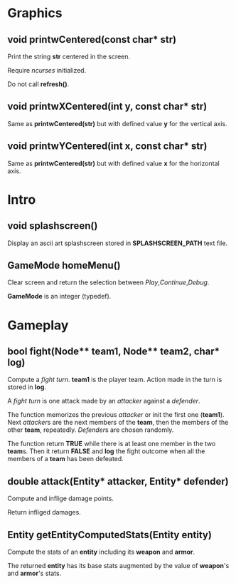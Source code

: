 # Graphics

## void printwCentered(const char* str)
Print the string **str** centered in the screen.

Require *ncurses* initialized.

Do not call **refresh()**.


## void printwXCentered(int y, const char* str)
Same as **printwCentered(str)** but with defined value **y** for the vertical axis.


## void printwYCentered(int x, const char* str)
Same as **printwCentered(str)** but with defined value **x** for the horizontal axis.



# Intro

## void splashscreen()
Display an ascii art splashscreen stored in **SPLASHSCREEN_PATH** text file.


## GameMode homeMenu()
Clear screen and return the selection between *Play*,*Continue*,*Debug*.

**GameMode** is an integer (typedef).



# Gameplay

## bool fight(Node** team1, Node** team2, char* log)
Compute a *fight turn*. **team1** is the player team. Action made in the turn is stored in **log**.

A *fight turn* is one attack made by an *attacker* against a *defender*.

The function memorizes the previous *attacker* or init the first one (**team1**). Next *attacker*s are the next members of the **team**, then the members of the other **team**, repeatedly. *Defender*s are chosen randomly.

The function return **TRUE** while there is at least one member in the two **team**s. Then it return **FALSE** and **log** the fight outcome when all the members of a **team** has been defeated.


## double attack(Entity* attacker, Entity* defender)
Compute and inflige damage points.

Return infliged damages.


## Entity getEntityComputedStats(Entity entity)
Compute the stats of an **entity** including its **weapon** and **armor**.

The returned **entity** has its base stats augmented by the value of **weapon**'s and **armor**'s stats.